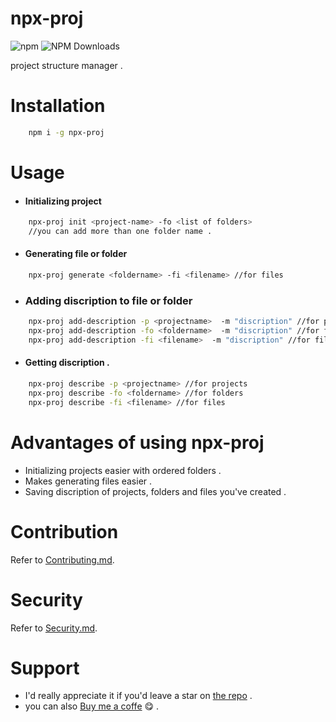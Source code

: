 # npx-proj
![npm](https://img.shields.io/npm/v/npx-proj.svg?style=flat-square)
![NPM Downloads](https://img.shields.io/npm/dw/npx-proj?style=flat-square)
<br>

project structure manager .

# Installation

```bash
    npm i -g npx-proj
```

# Usage

- #### Initializing project
```bash
    npx-proj init <project-name> -fo <list of folders>
    //you can add more than one folder name .
```
- #### Generating file or folder
```bash
    npx-proj generate <foldername> -fi <filename> //for files
```
- ### Adding discription to file or folder
```bash
    npx-proj add-description -p <projectname>  -m "discription" //for projects
    npx-proj add-description -fo <foldername>  -m "discription" //for folders
    npx-proj add-description -fi <filename>  -m "discription" //for files
```
- #### Getting discription .
```bash
    npx-proj describe -p <projectname> //for projects
    npx-proj describe -fo <foldername> //for folders
    npx-proj describe -fi <filename> //for files
```

# Advantages of using npx-proj

- Initializing projects easier with ordered folders .
- Makes generating files easier .
- Saving discription of projects, folders and files you've created .

# Contribution
 
 Refer to [Contributing.md](https://github.com/pacifiquem/npx-proj/blob/main/CONTRIBUTING.md).

# Security

Refer to [Security.md](https://github.com/pacifiquem/npx-proj/blob/main/SECURITY.md).

 # Support

  - I'd really appreciate it if you'd leave a star on [the repo](https://github.com/pacifiquem) .
  - you can also [Buy me a coffe](https://buymeacoffee.com/pacifiquem) 😋 .

